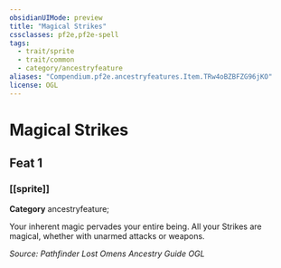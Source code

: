 ```yaml
---
obsidianUIMode: preview
title: "Magical Strikes"
cssclasses: pf2e,pf2e-spell
tags:
  - trait/sprite
  - trait/common
  - category/ancestryfeature
aliases: "Compendium.pf2e.ancestryfeatures.Item.TRw4oBZBFZG96jKO"
license: OGL
---
```

# Magical Strikes
## Feat 1
### [[sprite]]

**Category** ancestryfeature; 




Your inherent magic pervades your entire being. All your Strikes are magical, whether with unarmed attacks or weapons.

*Source: Pathfinder Lost Omens Ancestry Guide*
*OGL*